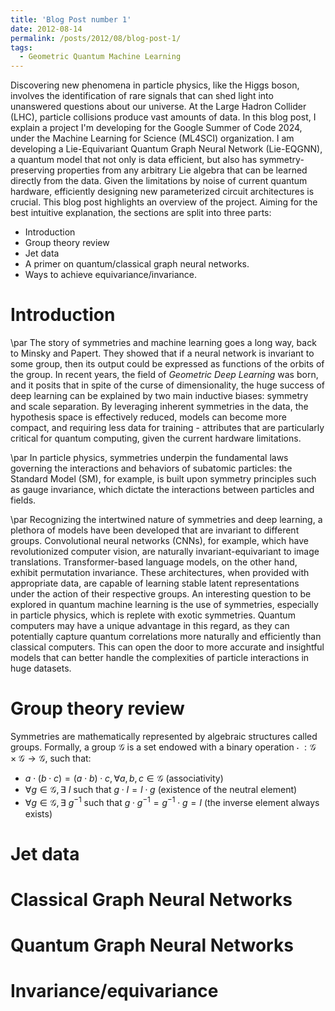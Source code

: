 ```yaml
---
title: 'Blog Post number 1'
date: 2012-08-14
permalink: /posts/2012/08/blog-post-1/
tags:
  - Geometric Quantum Machine Learning
---
```


Discovering new phenomena in particle physics, like the Higgs boson, involves the identification of rare signals that can shed light into unanswered questions about our universe. At the Large Hadron Collider (LHC), particle collisions produce vast amounts of data. In this blog post, I explain a project I'm developing for the Google Summer of Code 2024, under the Machine Learning for Science (ML4SCI) organization. I am developing a Lie-Equivariant Quantum Graph Neural Network (Lie-EQGNN), a quantum model that not only is data efficient, but also has symmetry-preserving properties from any arbitrary Lie algebra that can be learned directly from the data. Given the limitations by noise of current quantum hardware, efficiently designing new parameterized circuit architectures is crucial. This blog post highlights an overview of the project. Aiming for the best intuitive explanation, the sections are split into three parts:

* Introduction
* Group theory review
* Jet data
* A primer on quantum/classical graph neural networks.
* Ways to achieve equivariance/invariance.

Introduction
======

\par The story of symmetries and machine learning goes a long way, back to Minsky and Papert. They showed that if a neural network is invariant to some group, then its output could be expressed as functions of the orbits of the group. In recent years, the field of <i>Geometric Deep Learning</i> was born, and it posits that in spite of the curse of dimensionality, the huge success of deep learning can be explained by two main inductive biases: symmetry and scale separation. By leveraging inherent symmetries in the data, the hypothesis space is effectively reduced, models can become more compact, and requiring less data for training - attributes that are particularly critical for quantum computing, given the current hardware limitations. 

\par In particle physics, symmetries underpin the fundamental laws governing the interactions and behaviors of subatomic particles: the Standard Model (SM), for example, is built upon symmetry principles such as gauge invariance, which dictate the interactions between particles and fields.

\par Recognizing the intertwined nature of symmetries and deep learning, a plethora of models have been developed that are invariant to different groups. Convolutional neural networks (CNNs), for example, which have revolutionized computer vision, are naturally invariant-equivariant to image translations. Transformer-based language models, on the other hand, exhibit permutation invariance. These architectures, when provided with appropriate data, are capable of learning stable latent representations under the action of their respective groups. An interesting question to be explored in quantum machine learning is the use of symmetries, especially in particle physics, which is replete with exotic symmetries. Quantum computers may have a unique advantage in this regard, as they can potentially capture quantum correlations more naturally and efficiently than classical computers. This can open the door to more accurate and insightful models that can better handle the complexities of particle interactions in huge datasets.

Group theory review
======
Symmetries are mathematically represented by algebraic structures called groups. Formally, a group $\mathcal{G}$ is a set endowed with a binary operation $\cdot$ $: \mathcal{G} \times \mathcal{G} \rightarrow{\mathcal{G}}$, such that:

* $a\cdot (b \cdot c) = (a\cdot b) \cdot c, \forall a, b, c \in \mathcal{G}$ (associativity)
* $\forall g \in \mathcal{G}, \exists$ $I$ such that $g\cdot I = I\cdot g$ (existence of the neutral element)
* $\forall g \in \mathcal{G}, \exists$ $g^{-1}$ such that $g\cdot g^{-1} = g^{-1}\cdot g = I$ (the inverse element always exists)

Jet data
======

Classical Graph Neural Networks
======

Quantum Graph Neural Networks
======

Invariance/equivariance
======
